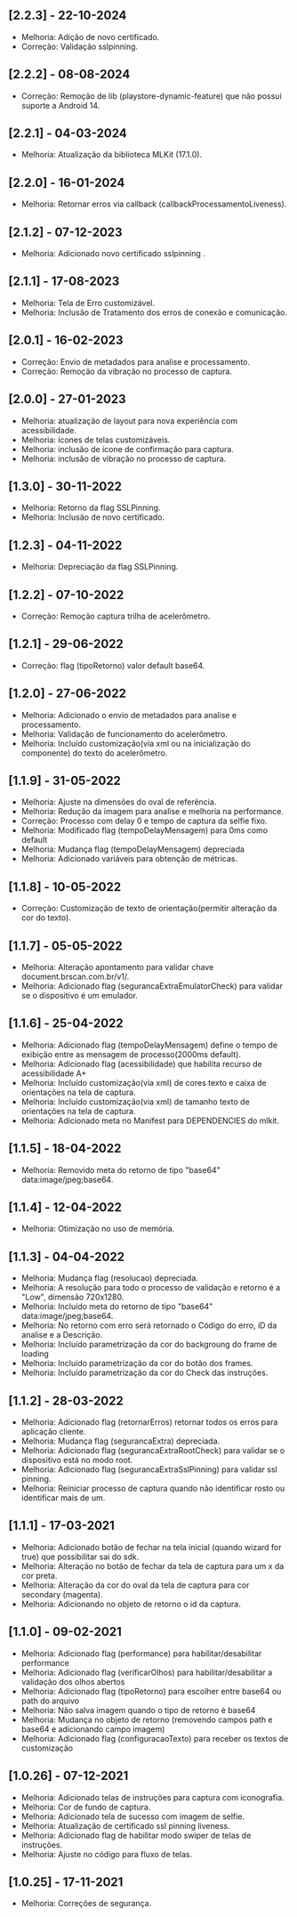 ## [2.2.3] - 22-10-2024
- Melhoria: Adição de novo certificado.
- Correção: Validação sslpinning.

## [2.2.2] - 08-08-2024
- Correção: Remoção de lib (playstore-dynamic-feature) que não possui suporte a Android 14.

## [2.2.1] - 04-03-2024
- Melhoria: Atualização da biblioteca MLKit (17.1.0).

## [2.2.0] - 16-01-2024
- Melhoria: Retornar erros via callback (callbackProcessamentoLiveness).

## [2.1.2] - 07-12-2023
- Melhoria: Adicionado novo certificado sslpinning .

## [2.1.1] - 17-08-2023
- Melhoria: Tela de Erro customizável.
- Melhoria: Inclusão de Tratamento dos erros de conexão e comunicação.

## [2.0.1] - 16-02-2023
- Correção: Envio de metadados para analise e processamento.
- Correção: Remoção da vibração no processo de captura.

## [2.0.0] - 27-01-2023
- Melhoria: atualização de layout para nova experiência com acessibilidade.
- Melhoria: ícones de telas customizáveis.
- Melhoria: inclusão de ícone de confirmação para captura.
- Melhoria: inclusão de vibração no processo de captura.

## [1.3.0] - 30-11-2022
- Melhoria: Retorno da flag SSLPinning.
- Melhoria: Inclusão de novo certificado.

## [1.2.3] - 04-11-2022
- Melhoria: Depreciação da flag SSLPinning.

## [1.2.2] - 07-10-2022
- Correção: Remoção captura trilha de acelerômetro.

## [1.2.1] - 29-06-2022
- Correção: flag (tipoRetorno) valor default base64.

## [1.2.0] - 27-06-2022
- Melhoria: Adicionado o envio de metadados para analise e processamento.
- Melhoria: Validação de funcionamento do acelerômetro.
- Melhoria: Incluído customização(via xml ou na inicialização do componente) do texto do acelerômetro.

## [1.1.9] - 31-05-2022
- Melhoria: Ajuste na dimensões do oval de referência.
- Melhoria: Redução da imagem para analise e melhoria na performance.
- Correção: Processo com delay 0 e tempo de captura da selfie fixo.
- Melhoria: Modificado flag (tempoDelayMensagem) para 0ms como default
- Melhoria: Mudança flag (tempoDelayMensagem) depreciada
- Melhoria: Adicionado variáveis para obtenção de métricas.

## [1.1.8] - 10-05-2022
- Correção: Customização de texto de orientação(permitir alteração da cor do texto).

## [1.1.7] - 05-05-2022
- Melhoria: Alteração apontamento para validar chave document.brscan.com.br/v1/.
- Melhoria: Adicionado flag (segurancaExtraEmulatorCheck) para validar se o dispositivo é um emulador.

## [1.1.6] - 25-04-2022
- Melhoria: Adicionado flag (tempoDelayMensagem) define o tempo de exibição entre as mensagem de processo(2000ms default).
- Melhoria: Adicionado flag (acessibilidade) que habilita recurso de acessibilidade A+
- Melhoria: Incluído customização(via xml) de cores texto e caixa de orientações na tela de captura.
- Melhoria: Incluído customização(via xml) de tamanho texto de orientações na tela de captura.
- Melhoria: Adicionado meta no Manifest para DEPENDENCIES do mlkit.

## [1.1.5] - 18-04-2022
- Melhoria: Removido meta do retorno de tipo "base64" data:image/jpeg;base64.

## [1.1.4] - 12-04-2022
- Melhoria: Otimização no uso de memória.

## [1.1.3] - 04-04-2022
- Melhoria: Mudança flag (resolucao) depreciada.
- Melhoria: A resolução para todo o processo de validação e retorno é a "Low", dimensão 720x1280.
- Melhoria: Incluído meta do retorno de tipo "base64" data:image/jpeg;base64.
- Melhoria: No retorno com erro será retornado o Código do erro, iD da analise e a Descrição.
- Melhoria: Incluído parametrização da cor do backgroung do frame de loading
- Melhoria: Incluído parametrização da cor do botão dos frames.
- Melhoria: Incluído parametrização da cor do Check das instruções.

## [1.1.2] - 28-03-2022
- Melhoria: Adicionado flag (retornarErros) retornar todos os erros para aplicação cliente.
- Melhoria: Mudança flag (segurancaExtra) depreciada.
- Melhoria: Adicionado flag (segurancaExtraRootCheck) para validar se o dispositivo está no modo root.
- Melhoria: Adicionado flag (segurancaExtraSslPinning) para validar ssl pinning.
- Melhoria: Reiniciar processo de captura quando não identificar rosto ou identificar mais de um.

## [1.1.1] - 17-03-2021
- Melhoria: Adicionado botão de fechar na tela inicial (quando wizard for true) que possibilitar sai do sdk.
- Melhoria: Alteração no botão de fechar da tela de captura para um x da cor preta.
- Melhoria: Alteração da cor do oval da tela de captura para cor secondary (magenta).
- Melhoria: Adicionando no objeto de retorno o id da captura.

## [1.1.0] - 09-02-2021
- Melhoria: Adicionado flag (performance) para habilitar/desabilitar performance
- Melhoria: Adicionado flag (verificarOlhos) para habilitar/desabilitar a validação dos olhos abertos
- Melhoria: Adicionado flag (tipoRetorno) para escolher entre base64 ou path do arquivo
- Melhoria: Não salva imagem quando o tipo de retorno é base64
- Melhoria: Mudança no objeto de retorno (removendo campos path e base64 e adicionando campo imagem)
- Melhoria: Adicionado flag (configuracaoTexto) para receber os textos de customização

## [1.0.26] - 07-12-2021
- Melhoria: Adicionado telas de instruções para captura com iconografia.
- Melhoria: Cor de fundo de captura.
- Melhoria: Adicionado tela de sucesso com imagem de selfie.
- Melhoria: Atualização de certificado ssl pinning liveness.
- Melhoria: Adicionado flag de habilitar modo swiper de telas de instruções.
- Melhoria: Ajuste no código para fluxo de telas.

## [1.0.25] - 17-11-2021
- Melhoria: Correções de segurança.